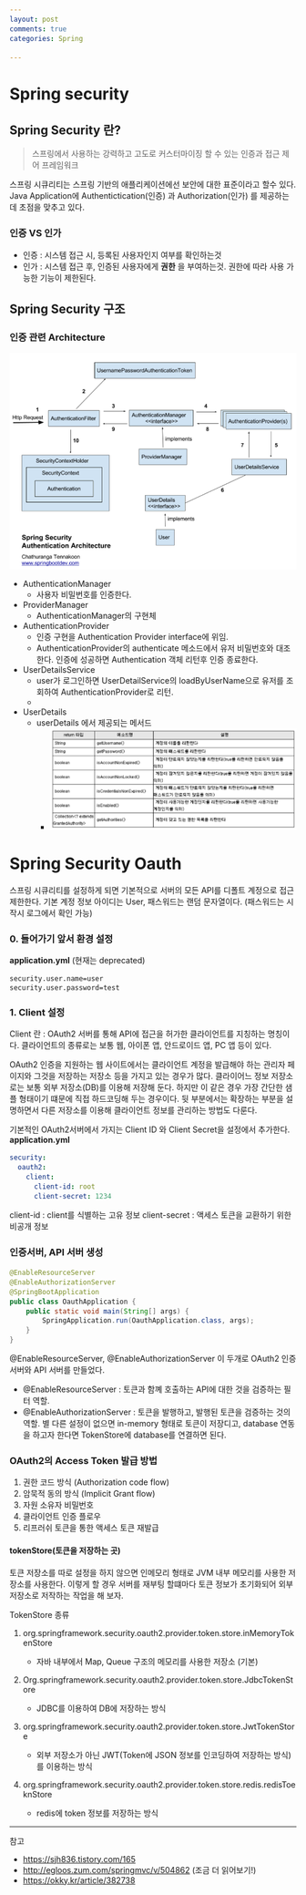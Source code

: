 ```yaml
---
layout: post
comments: true
categories: Spring

---
```


# Spring security



## Spring Security 란?

> 스프링에서 사용하는 강력하고 고도로 커스터마이징 할 수 있는 인증과 접근 제어 프레임워크

스프링 시큐리티는 스프링 기반의 애플리케이션에선 보안에 대한 표준이라고 할수 있다. Java Application에 Authentictication(인증) 과 Authorization(인가) 를 제공하는데 초점을 맞추고 있다. 



### 인증 VS 인가

- 인증 : 시스템 접근 시, 등록된 사용자인지 여부를 확인하는것
- 인가 : 시스템 접근 후, 인증된 사용자에게 **권한** 을 부여하는것. 권한에 따라 사용 가능한 기능이 제한된다.



## Spring Security 구조



### 인증 관련 Architecture

![1548773216608](./../../assets/securityarchitecture.PNG)

- AuthenticationManager
  - 사용자 비밀번호를 인증한다.
- ProviderManager
  - AuthenticationManager의 구현체
- AuthenticationProvider
  - 인증 구현을 Authentication Provider interface에 위임.
  - AuthenticationProvider의 authenticate 메소드에서 유저 비밀번호와 대조한다. 인증에 성공하면 Authentication 객체 리턴후 인증 종료한다.
- UserDetailsService
  - user가 로그인하면 UserDetailService의 loadByUserName으로 유저를 조회하여 AuthenticationProvider로 리턴.
  - 
- UserDetails
  - userDetails 에서 제공되는 메서드
    - ![1548773216608](./../../assets/securityuserdetailsservice.PNG)



# Spring Security Oauth

스프링 시큐리티를 설정하게 되면 기본적으로 서버의 모든 API를 디폴트 계정으로 접근 제한한다. 기본 계정 정보 아이디는 User, 패스워드는 랜덤 문자열이다. (패스워드는 시작시 로그에서 확인 가능)

### 0. 들어가기 앞서 환경 설정

**application.yml** (현재는 deprecated)

```
security.user.name=user
security.user.password=test
```

### 1. Client 설정

Client 란 : OAuth2 서버를 통해 API에 접근을 허가한 클라이언트를 지칭하는 명칭이다. 클라이언트의 종류로는 보통 웹, 아이폰 앱, 안드로이드 앱, PC 앱 등이 있다.

OAuth2 인증을 지원하는 웹 사이트에서는 클라이언트 계정을 발급해야 하는 관리자 페이지와 그것을 저장하는 저장소 등을 가지고 있는 경우가 많다. 클라이어느 정보 저장소로는 보통 외부 저장소(DB)를 이용해 저장해 둔다. 하지만 이 같은 경우 가장 간단한 샘플 형태이기 떄문에 직접 하드코딩해 두는 경우이다. 뒷 부분에서는 확장하는 부분을 설명하면서 다른 저장소를 이용해 클라이언트 정보를 관리하는 방법도 다룬다.

기본적인 OAuth2서버에서 가지는 Client ID 와 Client Secret을 설정에서 추가한다.
**application.yml**

```yaml
security:
  oauth2:
    client:
      client-id: root
      client-secret: 1234
```

client-id : client를 식별하는 고유 정보
client-secret : 액세스 토큰을 교환하기 위한 비공개 정보

### 인증서버, API 서버 생성

```java
@EnableResourceServer
@EnableAuthorizationServer
@SpringBootApplication
public class OauthApplication {
    public static void main(String[] args) {
        SpringApplication.run(OauthApplication.class, args);
    }
}
```

@EnableResourceServer, @EnableAuthorizationServer 이 두개로 OAuth2 인증 서버와 API 서버를 만들었다. 

- @EnableResourceServer : 토큰과 함꼐 호출하는 API에 대한 것을 검증하는 필터 역할. 
- @EnableAuthorizationServer : 토큰을 발행하고, 발행된 토큰을 검증하는 것의 역할. 별 다른 설정이 없으면 in-memory 형태로 토큰이 저장디고, database 연동을 하고자 한다면 TokenStore에 database를 연결하면 된다. 

### OAuth2의 Access Token 발급 방법

1. 권한 코드 방식 (Authorization code flow)
2. 암묵적 동의 방식 (Implicit Grant flow)
3. 자원 소유자 비밀번호
4. 클라이언트 인증 플로우
5. 리프러쉬 토큰을 통한 액세스 토큰 재발급

#### tokenStore(토큰을 저장하는 곳)

토큰 저장소를 따로 설정을 하지 않으면 인메모리 형태로 JVM 내부 메모리를 사용한 저장소를 사용한다. 이렇게 할 경우 서버를 재부팅 할떄마다 토큰 정보가 초기화되어 외부 저장소로 저작하는 작업을 해 보자.

TokenStore 종류

1. org.springframework.security.oauth2.provider.token.store.inMemoryTokenStore

   - 자바 내부에서 Map, Queue 구조의 메모리를 사용한 저장소 (기본)

2. Org.springframework.security.oauth2.provider.token.store.JdbcTokenStore

   - JDBC를 이용하여 DB에 저장하는 방식

3. org.springframework.security.oauth2.provider.token.store.JwtTokenStore

   - 외부 저장소가 아닌 JWT(Token에 JSON 정보를 인코딩하여 저장하는 방식)를 이용하는 방식

4. org.springframework.security.oauth2.provider.token.store.redis.redisToeknStore

   - redis에 token 정보를 저장하는 방식

   

---

참고

- https://sjh836.tistory.com/165
- http://egloos.zum.com/springmvc/v/504862 (조금 더 읽어보기!)
- https://okky.kr/article/382738